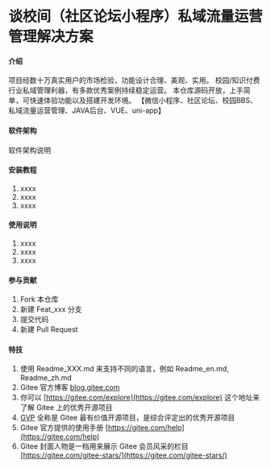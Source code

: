 # 谈校间（社区论坛小程序）私域流量运营管理解决方案

#### 介绍
项目经数十万真实用户的市场检验，功能设计合理、美观、实用。
校园/知识付费行业私域管理利器，有多款优秀案例持续稳定运营。
本仓库源码开放，上手简单，可快速体验功能以及搭建开发环境。
【微信小程序、社区论坛、校园BBS、私域流量运营管理、JAVA后台、VUE、uni-app】

#### 软件架构
软件架构说明


#### 安装教程

1.  xxxx
2.  xxxx
3.  xxxx

#### 使用说明

1.  xxxx
2.  xxxx
3.  xxxx

#### 参与贡献

1.  Fork 本仓库
2.  新建 Feat_xxx 分支
3.  提交代码
4.  新建 Pull Request


#### 特技

1.  使用 Readme\_XXX.md 来支持不同的语言，例如 Readme\_en.md, Readme\_zh.md
2.  Gitee 官方博客 [blog.gitee.com](https://blog.gitee.com)
3.  你可以 [https://gitee.com/explore](https://gitee.com/explore) 这个地址来了解 Gitee 上的优秀开源项目
4.  [GVP](https://gitee.com/gvp) 全称是 Gitee 最有价值开源项目，是综合评定出的优秀开源项目
5.  Gitee 官方提供的使用手册 [https://gitee.com/help](https://gitee.com/help)
6.  Gitee 封面人物是一档用来展示 Gitee 会员风采的栏目 [https://gitee.com/gitee-stars/](https://gitee.com/gitee-stars/)
